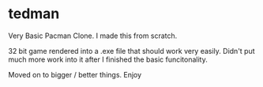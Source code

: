 # tedman
Very Basic Pacman Clone. I made this from scratch.


32 bit game rendered into a .exe file that should work very easily. Didn't put much more work into it after I finished the basic funcitonality. 

Moved on to bigger / better things. Enjoy
